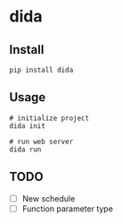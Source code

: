 # dida

## Install

```shell script
pip install dida
```

## Usage

```shell script
# initialize project
dida init

# run web server
dida run
```

## TODO

- [ ] New schedule
- [ ] Function parameter type
